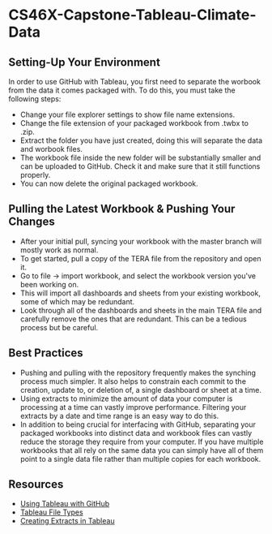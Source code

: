 # CS46X-Capstone-Tableau-Climate-Data

## Setting-Up Your Environment
 In order to use GitHub with Tableau, you first need to separate the worbook from the data it comes packaged with. To do this, you must take the following steps:
- Change your file explorer settings to show file name extensions.
- Change the file extension of your packaged workbook from .twbx to .zip.
- Extract the folder you have just created, doing this will separate the data and worbook files.
- The workbook file inside the new folder will be substantially smaller and can be uploaded to GitHub. Check it and make sure that it still functions properly.
- You can now delete the original packaged workbook.

## Pulling the Latest Workbook & Pushing Your Changes
- After your initial pull, syncing your workbook with the master branch will mostly work as normal.
- To get started, pull a copy of the TERA file from the repository and open it.
- Go to file -> import workbook, and select the workbook version you've been working on.
- This will import all dashboards and sheets from your existing workbook, some of which may be redundant.
- Look through all of the dashboards and sheets in the main TERA file and carefully remove the ones that are redundant. This can be a tedious process but be careful.

## Best Practices
- Pushing and pulling with the repository frequently makes the synching process much simpler. It also helps to constrain each commit to the creation, update to, or deletion of, a single dashboard or sheet at a time.
- Using extracts to minimize the amount of data your computer is processing at a time can vastly improve performance. Filtering your extracts by a date and time range is an easy way to do this.
- In addition to being crucial for interfacing with GitHub, separating your packaged workbooks into distinct data and workbook files can vastly reduce the storage they require from your computer. If you have multiple workbooks that all rely on the same data you can simply have all of them point to a single data file rather than multiple copies for each workbook.

## Resources
- [Using Tableau with GitHub](https://www.mightycanary.com/ideas/tableau-version-management)
- [Tableau File Types](https://help.tableau.com/current/pro/desktop/en-us/environ_filesandfolders.htm)
- [Creating Extracts in Tableau](https://help.tableau.com/current/pro/desktop/en-us/extracting_data.htm)
